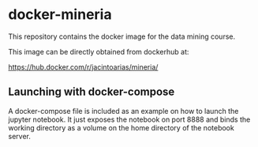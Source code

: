 # docker-mineria

This repository contains the docker image for the data mining course.

This image can be directly obtained from dockerhub at:

https://hub.docker.com/r/jacintoarias/mineria/


## Launching with docker-compose

A docker-compose file is included as an example on how to launch the jupyter
notebook. It just exposes the notebook on port 8888 and binds the working
directory as a volume on the home directory of the notebook server.
